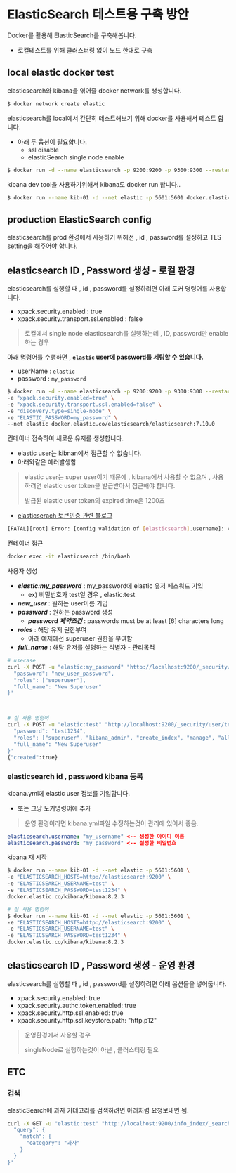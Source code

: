 # ElasticSearch 테스트용 구축 방안
Docker를 활용해 ElasticSearch를 구축해봅니다.
- 로컬테스트를 위해 클러스터링 없이 노드 한대로 구축


## local elastic docker test
elasticsearch와 kibana을 엮어줄 docker network를 생성합니다.
```bash
$ docker network create elastic
```

elasticsearch를 local에서 간단히 테스트해보기 위해 docker를 사용해서 테스트 합니다.
- 아래 두 옵션이 필요합니다.
    - ssl disable
    - elasticSearch single node enable 
```bash
$ docker run -d --name elasticsearch -p 9200:9200 -p 9300:9300 --restart=always -e "xpack.security.enabled=false" -e "discovery.type=single-node" --net elastic docker.elastic.co/elasticsearch/elasticsearch:8.2.3
```

kibana dev tool을 사용하기위해서 kibana도 docker run 합니다..
```bash
$ docker run --name kib-01 -d --net elastic -p 5601:5601 docker.elastic.co/kibana/kibana:8.2.3
```

## production ElasticSearch config
elasticsearch를 prod 환경에서 사용하기 위해선 , id , password를 설정하고 TLS setting을 해주어야 합니다.

## elasticsearch ID , Password 생성 - 로컬 환경
elasticsearch를 실행할 때 , id , password를 설정하려면 아래 도커 명령어를 사용합니다.
- xpack.security.enabled : true
- xpack.security.transport.ssl.enabled : false
>로컬에서 single node elasticsearch를 실행하는데 , ID, password만 enable 하는 경우
>

아래 명령어를 수행하면 , **```elastic``` user에 password를 세팅할 수 있습니다.**
- userName : ```elastic```
- password : ```my_password```

```bash
$ docker run -d --name elasticsearch -p 9200:9200 -p 9300:9300 --restart=always \
-e "xpack.security.enabled=true" \
-e "xpack.security.transport.ssl.enabled=false" \
-e "discovery.type=single-node" \
-e "ELASTIC_PASSWORD=my_password" \
--net elastic docker.elastic.co/elasticsearch/elasticsearch:7.10.0
```

컨테이너 접속하여 새로운 유저를 생성합니다.
- elastic user는 kibnan에서 접근할 수 없습니다.
- 아래와같은 에러발생함
>elastic user는 super user이기 때문에 , kibana에서 사용할 수 없으며 , 사용하려면 elastic user token을 발급받아서 접근해야 합니다.
>
>발급된 elastic user token의 expired time은 1200초
- [elasticserach 토큰인증 관련 블로그](https://techexpert.tips/ko/elasticsearch-ko/elasticsearch-%ED%86%A0%ED%81%B0%EC%9D%84-%EC%82%AC%EC%9A%A9%ED%95%9C-%EC%9D%B8%EC%A6%9D/)

```bash
[FATAL][root] Error: [config validation of [elasticsearch].username]: value of "elastic" is forbidden. This is a superuser account that cannot write to system indices that Kibana needs to function. Use a service account token instead. Learn more: https://www.elastic.co/guide/en/elasticsearch/reference/8.0/service-accounts.html
```

컨테이너 접근
```bash
docker exec -it elasticsearch /bin/bash
```

사용자 생성
- ***elastic:my_password*** : my_password에 elastic 유저 페스워드 기입
    - ex) 비밀번호가 test일 경우 , elastic:test
- ***new_user*** : 원하는 user이름 기입
- ***password*** : 원하는 password 생성
    - ***password 제약조건*** : passwords must be at least [6] characters long
- ***roles*** : 해당 유저 권한부여
    - 아래 예제에선 superuser 권한을 부여함
- ***full_name*** : 해당 유저를 설명하는 식별자 - 관리목적
```bash
# usecase
curl -X POST -u "elastic:my_password" "http://localhost:9200/_security/user/new_user" -H "Content-Type: application/json" -d '{
  "password": "new_user_password",
  "roles": ["superuser"],
  "full_name": "New Superuser"
}'



# 실 사용 명령어
curl -X POST -u "elastic:test" "http://localhost:9200/_security/user/test" -H "Content-Type: application/json" -d '{
  "password": "test1234",
  "roles": ["superuser", "kibana_admin", "create_index", "manage", "all"],
  "full_name": "New Superuser"
}'
{"created":true}
```


### elasticsearch id , password kibana 등록

kibana.yml에 elastic user 정보를 기입합니다.
- 또는 그냥 도커명령어에 추가
>운영 환경이라면 kibana.yml파일 수정하는것이 관리에 있어서 좋음.
```yml
elasticsearch.username: "my_username" <-- 생성한 아이디 이름
elasticsearch.password: "my_password" <-- 설정한 비밀번호
```

kibana 재 시작
```bash
$ docker run --name kib-01 -d --net elastic -p 5601:5601 \
-e "ELASTICSEARCH_HOSTS=http://elasticsearch:9200" \
-e "ELASTICSEARCH_USERNAME=test" \
-e "ELASTICSEARCH_PASSWORD=test1234" \
docker.elastic.co/kibana/kibana:8.2.3

# 실 사용 명령어
$ docker run --name kib-01 -d --net elastic -p 5601:5601 \
-e "ELASTICSEARCH_HOSTS=http://elasticsearch:9200" \
-e "ELASTICSEARCH_USERNAME=test" \
-e "ELASTICSEARCH_PASSWORD=test1234" \
docker.elastic.co/kibana/kibana:8.2.3
```


## elasticsearch ID , Password 생성 - 운영 환경
elasticsearch를 실행할 때 , id , password를 설정하려면 아래 옵션들을 넣어둡니다.
- xpack.security.enabled: true
- xpack.security.authc.token.enabled: true
- xpack.security.http.ssl.enabled: true
- xpack.security.http.ssl.keystore.path: "http.p12"

>운영환경에서 사용할 경우
>
>singleNode로 실행하는것이 아닌 , 클러스터링 필요


## ETC 
### 검색
elasticSearch에 과자 카테고리를 검색하려면 아래처럼 요청보내면 됨.
>
```bash
curl -X GET -u "elastic:test" "http://localhost:9200/info_index/_search" -H "Content-Type: application/json" -d '{
  "query": {
    "match": {
      "category": "과자"
    }
  }
}'
```